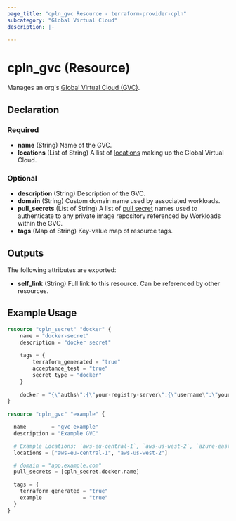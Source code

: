 ```yaml
---
page_title: "cpln_gvc Resource - terraform-provider-cpln"
subcategory: "Global Virtual Cloud"
description: |-
  
---
```


# cpln_gvc (Resource)

Manages an org's [Global Virtual Cloud (GVC)](https://docs.controlplane.com/reference/gvc).

## Declaration

### Required

- **name** (String) Name of the GVC.
- **locations** (List of String) A list of [locations](https://docs.controlplane.com/reference/location#current) making up the Global Virtual Cloud.


### Optional

- **description** (String) Description of the GVC.
- **domain** (String) Custom domain name used by associated workloads.
- **pull_secrets** (List of String) A list of [pull secret](https://docs.controlplane.com/reference/gvc#pull-secrets) names used to authenticate to any private image repository referenced by Workloads within the GVC.
- **tags** (Map of String) Key-value map of resource tags.


  
## Outputs

The following attributes are exported:

- **self_link** (String) Full link to this resource. Can be referenced by other resources. 

## Example Usage

```terraform
resource "cpln_secret" "docker" {
	name = "docker-secret"
	description = "docker secret" 
					
	tags = {
		terraform_generated = "true"
		acceptance_test = "true"
		secret_type = "docker"
	} 
			
	docker = "{\"auths\":{\"your-registry-server\":{\"username\":\"your-name\",\"password\":\"your-pword\",\"email\":\"your-email\",\"auth\":\"<Secret>\"}}}"
}
  
resource "cpln_gvc" "example" {

  name        = "gvc-example"
  description = "Example GVC"

  # Example Locations: `aws-eu-central-1`, `aws-us-west-2`, `azure-east2`, `gcp-us-east1`
  locations = ["aws-eu-central-1", "aws-us-west-2"]

  # domain = "app.example.com"
  pull_secrets = [cpln_secret.docker.name]

  tags = {
    terraform_generated = "true"
    example             = "true"
  }
}
```